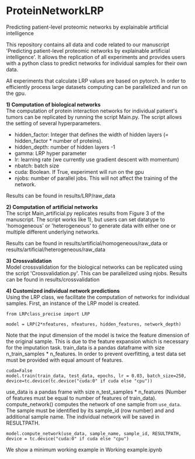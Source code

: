 # ProteinNetworkLRP
Predicting patient-level proteomic networks by explainable artificial intelligence

This repository contains all data and code related to our manuscript 'Predicting patient-level proteomic networks by explainable artificial intelligence'. It allows the replication of all experiments and provides users with a python class to predict networks for individual samples for their own data.

All experiments that calculate LRP values are based on pytorch. In order to efficiently process large datasets computing can be parallelized and run on the gpu.

**1) Computation of biological networks**  
The computation of protein interaction networks for individual patient's tumors can be replicated by running the script Main.py. The script allows the setting of several hyperparameters.
- hidden_factor: Integer that defines the width of hidden layers (= hidden_factor * number of proteins).
- hidden_depth: number of hidden layers -1
- gamma: LRP hyper parameter
- lr: learning rate (we currently use gradient descent with momentum)
- nbatch: batch size
- cuda: Boolean. If True, experiment will run on the gpu
- njobs: number of parallel jobs. This will not affect the training of the network.  
  
Results can be found in results/LRP/raw_data

**2) Computation of artificial networks**  
The script Main_artificial.py replicates results from Figure 3 of the manuscript. The script works like 1), but users can set datatype to 'homogeneous' or 'heterogeneous' to generate data with either one or multiple different underlying networks.

Results can be found in results/artificial/homogeneous/raw_data or results/artificial/heterogeneous/raw_data

**3) Crossvalidation**  
Model crossvalidation for the biological networks can be replicated using the script 'Crossvalidation.py'. This can be parallelized using njobs.
Results can be found in results/crossvalidation

**4) Customized individual network predictions**  
Using the LRP class, we facilitate the computation of networks for individual samples.
First, an instance of the LRP model is created.

``` 
from LRPclass_precise import LRP

model = LRP(2*nfeatures, nfeatures, hidden_features, network_depth)
```
Note that the input dimension of the model is twice the feature dimension of the original sample. This is due to the feature expansion which is necessary for the imputation task. 
train_data is a pandas dataframe with size n_train_samples * n_features. In order to prevent overfitting, a test data set must be provided with equal amount of features. 

```
cuda=False
model.train(train_data, test_data, epochs, lr = 0.03, batch_size=250, device=tc.device(tc.device("cuda:0" if cuda else "cpu"))
```

 use_data is a pandas frame with size n_test_samples * n_features (Number of features must be equal to number of features of train_data).
compute_network() computes the network of one sample from `use_data`. The sample must be identified by its sample_id (row number) and and additional sample name.
The individual network will be saved in RESULTPATH.

```
model.compute_network(use_data, sample_name, sample_id, RESULTPATH, device = tc.device("cuda:0" if cuda else "cpu")
```

We show a minimum working example in Working example.ipynb
